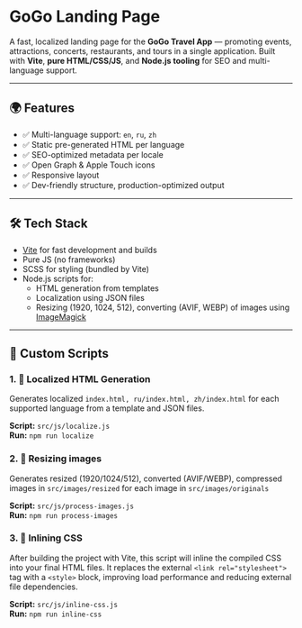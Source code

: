 # GoGo Landing Page

A fast, localized landing page for the **GoGo Travel App** — promoting events, attractions, concerts, restaurants, and tours in a single application. Built with **Vite**, **pure HTML/CSS/JS**, and **Node.js tooling** for SEO and multi-language support.

---

## 🌍 Features

-   ✅ Multi-language support: `en`, `ru`, `zh`
-   ✅ Static pre-generated HTML per language
-   ✅ SEO-optimized metadata per locale
-   ✅ Open Graph & Apple Touch icons
-   ✅ Responsive layout
-   ✅ Dev-friendly structure, production-optimized output

---

## 🛠️ Tech Stack

-   [Vite](https://vitejs.dev/) for fast development and builds
-   Pure JS (no frameworks)
-   SCSS for styling (bundled by Vite)
-   Node.js scripts for:
    -   HTML generation from templates
    -   Localization using JSON files
    -   Resizing (1920, 1024, 512), converting (AVIF, WEBP) of images using [ImageMagick](https://imagemagick.org/)

---

## 📜 Custom Scripts

### 1. 🔁 Localized HTML Generation

Generates localized `index.html, ru/index.html, zh/index.html` for each supported language from a template and JSON files.

**Script:** `src/js/localize.js`  
**Run:** `npm run localize`

### 2. 🔁 Resizing images

Generates resized (1920/1024/512), converted (AVIF/WEBP), compressed images in `src/images/resized` for each image in `src/images/originals`

**Script:** `src/js/process-images.js`  
**Run:** `npm run process-images`

### 3. 🔁 Inlining CSS

After building the project with Vite, this script will inline the compiled CSS into your final HTML files. It replaces the external `<link rel="stylesheet">` tag with a `<style>` block, improving load performance and reducing external file dependencies.

**Script:** `src/js/inline-css.js`  
**Run:** `npm run inline-css`

